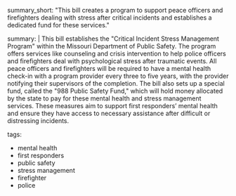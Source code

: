 summary_short: "This bill creates a program to support peace officers and firefighters dealing with stress after critical incidents and establishes a dedicated fund for these services."

summary: |
  This bill establishes the "Critical Incident Stress Management Program" within the Missouri Department of Public Safety. The program offers services like counseling and crisis intervention to help police officers and firefighters deal with psychological stress after traumatic events. All peace officers and firefighters will be required to have a mental health check-in with a program provider every three to five years, with the provider notifying their supervisors of the completion. The bill also sets up a special fund, called the "988 Public Safety Fund," which will hold money allocated by the state to pay for these mental health and stress management services. These measures aim to support first responders’ mental health and ensure they have access to necessary assistance after difficult or distressing incidents.

tags:
  - mental health
  - first responders
  - public safety
  - stress management
  - firefighter
  - police
